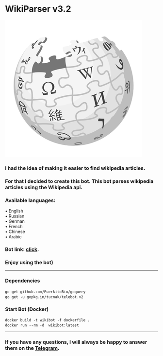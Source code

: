 # WikiParser v3.2
![Header](https://github.com/NKTKLN/Wikipedia-Bot/blob/main/attachments/wikipedia-logo.png?raw=true)


<h3>I had the idea of making it easier to find wikipedia articles.</h3>
<h3>For that I decided to create this bot. This bot parses wikipedia articles using the Wikipedia api.</h3>
<h3>Available languages:</h3>
• English<br>• Russian<br>• German<br>• French<br>• Chinese<br>• Arabic
<h3>Bot link: <a href="https://t.me/NKTKLN_Wiki_bot">click</a>.</h3>
<h3>Enjoy using the bot)</h3>
<hr>
<h3>Dependencies</h3>
<code>go get github.com/PuerkitoBio/goquery</code><br>
<code>go get -u gopkg.in/tucnak/telebot.v2</code><br>

<h3>Start Bot (Docker)</h3>
<code>docker build -t wikibot -f dockerfile .</code><br>
<code>docker run --rm -d  wikibot:latest</code>
<hr>
<h3>If you have any questions, I will always be happy to answer them on the <a href="https://t.me/NKTKLN">Telegram</a>.</h3>
